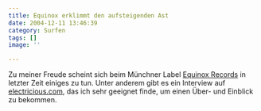 ```yaml
---
title: Equinox erklimmt den aufsteigenden Ast
date: 2004-12-11 13:46:39
category: Surfen
tags: []
image: ''

---
```


Zu meiner Freude scheint sich beim Münchner Label [Equinox Records](http://www.e-q-x.net/) in letzter Zeit einiges zu tun. Unter anderem gibt es ein Interview auf [electricious.com](http://www.electricious.com/), das ich sehr geeignet finde, um einen Über- und Einblick zu bekommen.
